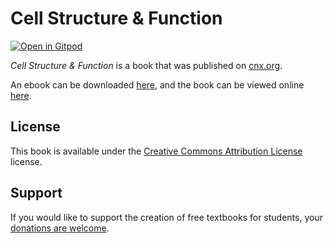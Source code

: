 # Cell Structure & Function

[![Open in Gitpod](https://gitpod.io/button/open-in-gitpod.svg)](https://gitpod.io/from-referrer/)

_Cell Structure & Function_ is a book that was published on [cnx.org](https://cnx.org/).

An ebook can be downloaded [here](https://github.com/cnx-user-books/cnxbook-cell-structure-function/releases/latest), and the book can be viewed online [here](https://github.com/cnx-user-books/cnxbook-cell-structure-function/releases/latest).

## License
This book is available under the [Creative Commons Attribution License](./LICENSE) license.

## Support
If you would like to support the creation of free textbooks for students, your [donations are welcome](https://riceconnect.rice.edu/donation/support-openstax-banner).
